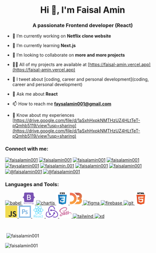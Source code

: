 <h1 align="center">Hi 👋, I'm Faisal Amin</h1>
<h3 align="center">A passionate Frontend developer (React)</h3>

- 🔭 I’m currently working on **Netflix clone website**

- 🌱 I’m currently learning **Next.js**

- 👯 I’m looking to collaborate on **more and more projects**

- 👨‍💻 All of my projects are available at [https://faisal-amin.vercel.app](https://faisal-amin.vercel.app)

- 📝 I tweet about [coding, career and personal development](coding, career and personal development)

- 💬 Ask me about **React**

- 📫 How to reach me **faysalamin001@gmail.com**

- 📄 Know about my experiences [https://drive.google.com/file/d/1aSxhHxpkNMTHzUZ4HLtTeT-pQmhb5119/view?usp=sharing](https://drive.google.com/file/d/1aSxhHxpkNMTHzUZ4HLtTeT-pQmhb5119/view?usp=sharing)

<h3 align="left">Connect with me:</h3>
<p align="left">
<a href="https://codepen.io/faisalamin001" target="blank"><img align="center" src="https://raw.githubusercontent.com/rahuldkjain/github-profile-readme-generator/master/src/images/icons/Social/codepen.svg" alt="faisalamin001" height="30" width="40" /></a>
<a href="https://dev.to/faisalamin001" target="blank"><img align="center" src="https://raw.githubusercontent.com/rahuldkjain/github-profile-readme-generator/master/src/images/icons/Social/devto.svg" alt="faisalamin001" height="30" width="40" /></a>
<a href="https://twitter.com/faisalamin001" target="blank"><img align="center" src="https://raw.githubusercontent.com/rahuldkjain/github-profile-readme-generator/master/src/images/icons/Social/twitter.svg" alt="faisalamin001" height="30" width="40" /></a>
<a href="https://linkedin.com/in/faisalamin001" target="blank"><img align="center" src="https://raw.githubusercontent.com/rahuldkjain/github-profile-readme-generator/master/src/images/icons/Social/linked-in-alt.svg" alt="faisalamin001" height="30" width="40" /></a>
<a href="https://fb.com/faysalamin001" target="blank"><img align="center" src="https://raw.githubusercontent.com/rahuldkjain/github-profile-readme-generator/master/src/images/icons/Social/facebook.svg" alt="faysalamin001" height="30" width="40" /></a>
<a href="https://instagram.com/faisalamin.001" target="blank"><img align="center" src="https://raw.githubusercontent.com/rahuldkjain/github-profile-readme-generator/master/src/images/icons/Social/instagram.svg" alt="faisalamin.001" height="30" width="40" /></a>
<a href="https://dribbble.com/faisalamin001" target="blank"><img align="center" src="https://raw.githubusercontent.com/rahuldkjain/github-profile-readme-generator/master/src/images/icons/Social/dribbble.svg" alt="faisalamin001" height="30" width="40" /></a>
<a href="https://www.behance.net/faisalamin001" target="blank"><img align="center" src="https://raw.githubusercontent.com/rahuldkjain/github-profile-readme-generator/master/src/images/icons/Social/behance.svg" alt="faisalamin001" height="30" width="40" /></a>
<a href="https://hashnode.com/@faisalamin001" target="blank"><img align="center" src="https://raw.githubusercontent.com/rahuldkjain/github-profile-readme-generator/master/src/images/icons/Social/hashnode.svg" alt="@faisalamin001" height="30" width="40" /></a>
<a href="https://medium.com/@faisalamin001" target="blank"><img align="center" src="https://raw.githubusercontent.com/rahuldkjain/github-profile-readme-generator/master/src/images/icons/Social/medium.svg" alt="@faisalamin001" height="30" width="40" /></a>
</p>

<h3 align="left">Languages and Tools:</h3>
<p align="left"> <a href="https://babeljs.io/" target="_blank" rel="noreferrer"> <img src="https://www.vectorlogo.zone/logos/babeljs/babeljs-icon.svg" alt="babel" width="40" height="40"/> </a> <a href="https://getbootstrap.com" target="_blank" rel="noreferrer"> <img src="https://raw.githubusercontent.com/devicons/devicon/master/icons/bootstrap/bootstrap-plain-wordmark.svg" alt="bootstrap" width="40" height="40"/> </a> <a href="https://www.chartjs.org" target="_blank" rel="noreferrer"> <img src="https://www.chartjs.org/media/logo-title.svg" alt="chartjs" width="40" height="40"/> </a> <a href="https://www.w3schools.com/css/" target="_blank" rel="noreferrer"> <img src="https://raw.githubusercontent.com/devicons/devicon/master/icons/css3/css3-original-wordmark.svg" alt="css3" width="40" height="40"/> </a> <a href="https://d3js.org/" target="_blank" rel="noreferrer"> <img src="https://raw.githubusercontent.com/devicons/devicon/master/icons/d3js/d3js-original.svg" alt="d3js" width="40" height="40"/> </a> <a href="https://www.figma.com/" target="_blank" rel="noreferrer"> <img src="https://www.vectorlogo.zone/logos/figma/figma-icon.svg" alt="figma" width="40" height="40"/> </a> <a href="https://firebase.google.com/" target="_blank" rel="noreferrer"> <img src="https://www.vectorlogo.zone/logos/firebase/firebase-icon.svg" alt="firebase" width="40" height="40"/> </a> <a href="https://git-scm.com/" target="_blank" rel="noreferrer"> <img src="https://www.vectorlogo.zone/logos/git-scm/git-scm-icon.svg" alt="git" width="40" height="40"/> </a> <a href="https://www.w3.org/html/" target="_blank" rel="noreferrer"> <img src="https://raw.githubusercontent.com/devicons/devicon/master/icons/html5/html5-original-wordmark.svg" alt="html5" width="40" height="40"/> </a> <a href="https://developer.mozilla.org/en-US/docs/Web/JavaScript" target="_blank" rel="noreferrer"> <img src="https://raw.githubusercontent.com/devicons/devicon/master/icons/javascript/javascript-original.svg" alt="javascript" width="40" height="40"/> </a> <a href="https://www.photoshop.com/en" target="_blank" rel="noreferrer"> <img src="https://raw.githubusercontent.com/devicons/devicon/master/icons/photoshop/photoshop-line.svg" alt="photoshop" width="40" height="40"/> </a> <a href="https://reactjs.org/" target="_blank" rel="noreferrer"> <img src="https://raw.githubusercontent.com/devicons/devicon/master/icons/react/react-original-wordmark.svg" alt="react" width="40" height="40"/> </a> <a href="https://redux.js.org" target="_blank" rel="noreferrer"> <img src="https://raw.githubusercontent.com/devicons/devicon/master/icons/redux/redux-original.svg" alt="redux" width="40" height="40"/> </a> <a href="https://sass-lang.com" target="_blank" rel="noreferrer"> <img src="https://raw.githubusercontent.com/devicons/devicon/master/icons/sass/sass-original.svg" alt="sass" width="40" height="40"/> </a> <a href="https://tailwindcss.com/" target="_blank" rel="noreferrer"> <img src="https://www.vectorlogo.zone/logos/tailwindcss/tailwindcss-icon.svg" alt="tailwind" width="40" height="40"/> </a> <a href="https://www.adobe.com/products/xd.html" target="_blank" rel="noreferrer"> <img src="https://cdn.worldvectorlogo.com/logos/adobe-xd.svg" alt="xd" width="40" height="40"/> </a> </p>

<br/>

<p>&nbsp;<img align="center" src="https://github-readme-stats.vercel.app/api?username=faisalamin001&show_icons=true&locale=en" alt="faisalamin001" /></p>

<p><img align="center" src="https://github-readme-streak-stats.herokuapp.com/?user=faisalamin001&" alt="faisalamin001" /></p>
